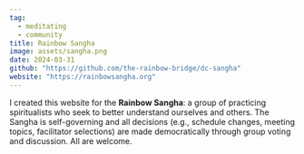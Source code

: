 ```yaml
---
tag:
  - meditating
  - community
title: Rainbow Sangha
image: assets/sangha.png
date: 2024-03-31
github: "https://github.com/the-rainbow-bridge/dc-sangha"
website: "https://rainbowsangha.org"
---
```


I created this website for the **Rainbow Sangha**: a group of practicing spiritualists who seek to better understand ourselves and others. The Sangha is self-governing and all decisions (e.g., schedule changes, meeting topics, facilitator selections) are made democratically through group voting and discussion. All are welcome.
